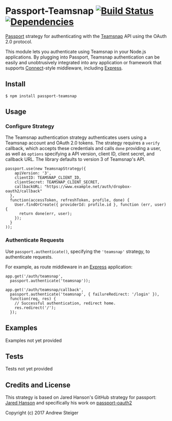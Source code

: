 # Passport-Teamsnap [![Build Status](https://travis-ci.org/7elephants/passport-teamsnap.svg?branch=master)](https://travis-ci.org/7elephants/passport-teamsnap) [![Dependencies](https://david-dm.org/7elephants/passport-teamsnap.svg)](https://david-dm.org/7elephants/passport-teamsnap)

[Passport](http://passportjs.org/) strategy for authenticating with the [Teamsnap](https://www.teamsnap.com/)
API using the OAuth 2.0 protocol.

This module lets you authenticate using Teamsnap in your Node.js applications.
By plugging into Passport, Teamsnap authentication can be easily and
unobtrusively integrated into any application or framework that supports
[Connect](http://www.senchalabs.org/connect/)-style middleware, including
[Express](http://expressjs.com/).

## Install
    $ npm install passport-teamsnap

## Usage
### Configure Strategy

The Teamsnap authentication strategy authenticates users using a Teamsnap account
and OAuth 2.0 tokens.  The strategy requires a `verify` callback, which accepts
these credentials and calls `done` providing a user, as well as `options`
specifying a API version, client ID, client secret, and callback URL. The library
defaults to version 3 of Teamsnap's API.

    passport.use(new TeamsnapStrategy({
        apiVersion: '3',
        clientID: TEAMSNAP_CLIENT_ID,
        clientSecret: TEAMSNAP_CLIENT_SECRET,
        callbackURL: "https://www.example.net/auth/dropbox-oauth2/callback"
      },
      function(accessToken, refreshToken, profile, done) {
        User.findOrCreate({ providerId: profile.id }, function (err, user) {
          return done(err, user);
        });
      }
    ));

### Authenticate Requests
Use `passport.authenticate()`, specifying the `'teamsnap'` strategy, to
authenticate requests.

For example, as route middleware in an [Express](http://expressjs.com/)
application:

    app.get('/auth/teamsnap',
      passport.authenticate('teamsnap'));

    app.get('/auth/teamsnap/callback', 
      passport.authenticate('teamsnap', { failureRedirect: '/login' }),
      function(req, res) {
        // Successful authentication, redirect home.
        res.redirect('/');
      });

## Examples
Examples not yet provided

## Tests
Tests not yet provided

## Credits and License
This strategy is based on Jared Hanson's GitHub strategy for passport: [Jared Hanson](http://github.com/jaredhanson) and specifically his work on [passport-oauth2](http://github.com/jaredhanson/passport-oauth2)

Copyright (c) 2017 Andrew Steiger